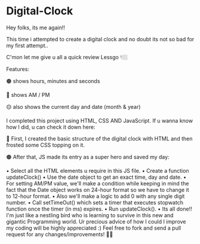 # Digital-Clock

Hey folks, its me again!!

This time i attempted to create a digital clock and no doubt its not so bad for my first attempt..

C'mon let me give u all a quick review Lessgo 👇🏼

Features:

🟤 shows hours, minutes and seconds

🔴 shows AM / PM

🟡 also shows the current day and date (month & year)

I completed this project using HTML, CSS AND JavaScript. If u wanna know how I did, u can check it down here:

🔵 First, I created the basic structure of the digital clock with HTML and then frosted some CSS topping on it.

🟠 After that, JS made its entry as a super hero and saved my day:

•	Select all the HTML elements u require in this JS file.
•	Create a function updateClock()
•	Use the date object to get an exact time, day and date.
•	For setting AM/PM value, we'll make a condition while keeping in mind the fact that the Date object works on 24-hour format so we have to change it to 12-hour format.
•	Also we'll make a logic to add 0 with any single digit number.
•	Call setTimeOut() which sets a timer that executes stopwatch function once the timer (in ms) expires.
•	Run updateClock().
•	Its all done!!
I'm just like a nestling bird who is learning to survive in this new and gigantic Programming world. Ur precious advice of how I could I improve my coding will be highly appreciated :)
Feel free to fork and send a pull request for any changes/improvements! 👋🏼

